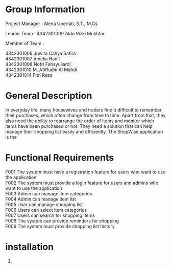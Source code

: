 # Group Information

Project Manager  : Alena Uperiati, S.T., M.Cs 

Leader Team      :  4342301009  Aldo Rizki Mukhtar

Member of Team   :

4342301006    Juwita Cahya Safira<br>
4342301007    Amelia Hanif<br>
4342301008    Nofri Fahsyuliardi<br>
4342301010    M. Afiffudin Al Mahdi<br>
4342301014    Fitri Reza<br>

# General Description

In everyday life, many housewives and traders find it difficult to remember their purchases, which often change from time to time. Apart from that, they also need the ability to rearrange the order of items and monitor which items have been purchased or not. They need a solution that can help manage their shopping list easily and efficiently. The ShopWise application is the 

# Functional Requirements
F001 The system must have a registration feature for users who want to use the application<br>
F002 The system must provide a login feature for users and admins who want to use the application<br>
F003 Admin can manage item categories<br>
F004 Admin can manage item list<br>
F005 User can manage shopping list<br>
F006 Users can select item categories<br>
F007 Users can search for shopping items<br>
F008 The system can provide reminders for shopping<br>
F009 The system must provide shopping list history<br>

# installation

1. 
